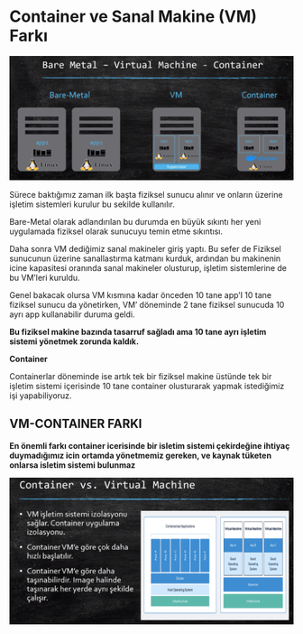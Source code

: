 # Container ve Sanal Makine (VM) Farkı

![Container](https://github.com/ibrahimdoss/Docker/blob/main/Images/vm.png)


Sürece baktığımız zaman ilk başta fiziksel sunucu alınır ve onların üzerine işletim sistemleri kurulur bu sekilde kullanılır.

Bare-Metal olarak adlandırılan bu durumda en büyük sıkıntı her yeni uygulamada fiziksel olarak sunucuyu temin etme sıkıntısı.

Daha sonra VM dediğimiz sanal makineler giriş yaptı. Bu sefer de Fiziksel sunucunun üzerine sanallastırma katmanı kurduk, ardından bu makinenin icine kapasitesi oranında sanal makineler olusturup, işletim sistemlerine de bu VM’leri kuruldu.

Genel bakacak olursa VM kısmına kadar önceden 10 tane app’I 10 tane fiziksel sunucu da yönetirken, VM’ döneminde 2 tane fiziksel sunucuda 10 ayrı app kullanabilir duruma geldi.

**Bu fiziksel makine bazında tasarruf sağladı ama 10 tane ayrı işletim sistemi yönetmek zorunda kaldık.**

**Container**

Containerlar döneminde ise artık tek bir fiziksel makine üstünde tek bir işletim sistemi içerisinde 10 tane container olusturarak yapmak istediğimiz işi yapabiliyoruz.

## VM-CONTAINER FARKI

**En önemli farkı container icerisinde bir isletim sistemi çekirdeğine ihtiyaç duymadığımız icin ortamda yönetmemiz gereken, ve kaynak tüketen onlarsa isletim sistemi bulunmaz**

![Container](https://github.com/ibrahimdoss/Docker/blob/main/Images/vm-2.png)